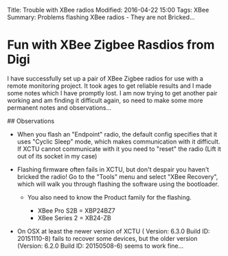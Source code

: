 Title: Trouble with XBee radios
Modified: 2016-04-22 15:00
Tags: XBee
Summary: Problems flashing XBee radios - They are not Bricked...

# Fun with XBee Zigbee Rasdios from Digi

I have successfully set up a pair of XBee Zigbee radios for use with a remote monitoring project.  It took ages to get reliable results and I made some notes which I have promptly lost.  I am now trying to get another pair working and am finding it difficult again, so need to make some more permanent notes and observations...

## Observations

* When you flash an "Endpoint" radio, the default config specifies that it uses "Cyclic Sleep" mode, which makes communication with it difficult.  If XCTU cannot communicate with it you need to "reset" the radio (Lift it out of its socket in my case)

* Flashing firmware often fails in XCTU, but don't despair you haven't bricked the radio!  Go to the "Tools" menu and select "XBee Recovery", which will walk you through flashing the software using the bootloader.

    - You also need to know the Product family for the flashing.

        - XBee Pro S2B = XBP24BZ7
        - XBee Series 2 = XB24-ZB

* On OSX at least the newer version of XCTU ( Version: 6.3.0 Build ID: 20151110-8) fails to recover some devices, but the older version (Version: 6.2.0 Build ID: 20150508-6) seems to work fine...
